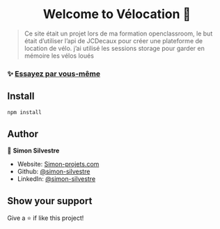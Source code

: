 <h1 align="center">Welcome to Vélocation 👋</h1>

> Ce site était un projet lors de ma formation openclassroom, le but était d’utiliser l’api de JCDecaux pour créer une plateforme de location de vélo. j’ai utilisé les sessions storage pour garder en mémoire les vélos loués

### ✨ [Essayez par vous-même](https://velocation.simon-projets.com)

## Install

```sh
npm install
```

## Author

👤 **Simon Silvestre**

* Website: [Simon-projets.com](https://simon-projets.com)
* Github: [@simon-silvestre](https://github.com/simon-silvestre)
* LinkedIn: [@simon-silvestre](https://linkedin.com/in/simon-silvestre)

## Show your support

Give a ⭐️ if like this project!

